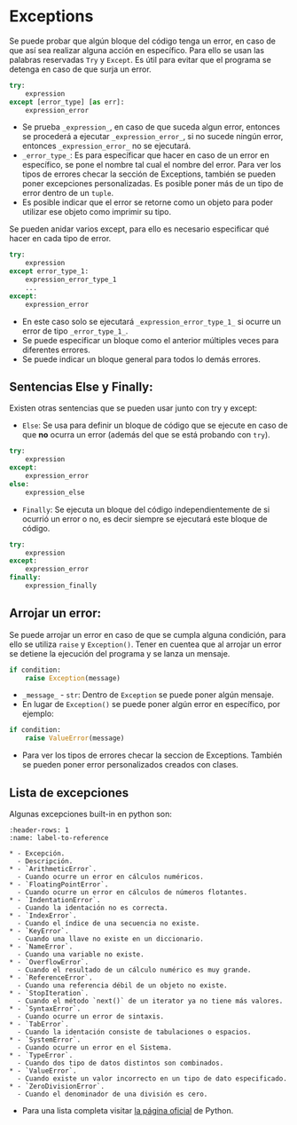 # Exceptions

Se puede probar que algún bloque del código tenga un error, en caso de que así sea realizar alguna acción en específico. Para ello se usan las palabras reservadas `Try` y `Except`. Es útil para evitar que el programa se detenga en caso de que surja un error.
```python
try:
    expression
except [error_type] [as err]:
    expression_error
```
- Se prueba `_expression_`, en caso de que suceda algun error, entonces se procederá a ejecutar `_expression_error_`, si no sucede ningún error, entonces `_expression_error_` no se ejecutará.
- `_error_type_`: Es para específicar que hacer en caso de un error en específico, se pone el nombre tal cual el nombre del error. Para ver los tipos de errores checar la sección de Exceptions, también se pueden poner excepciones personalizadas. Es posible poner más de un tipo de error dentro de un `tuple`.
- Es posible indicar que el error se retorne como un objeto para poder utilizar ese objeto como imprimir su tipo.


Se pueden anidar varios except, para ello es necesario especificar qué hacer en cada tipo de error.
```python
try:
    expression
except error_type_1:
    expression_error_type_1
    ...
except:
    expression_error
```
- En este caso solo se ejecutará `_expression_error_type_1_` si ocurre un error de tipo `_error_type_1_`.
- Se puede especificar un bloque como el anterior múltiples veces para diferentes errores.
- Se puede indicar un bloque general para todos lo demás errores.

## Sentencias Else y Finally:

Existen otras sentencias que se pueden usar junto con try y except:
- `Else`: Se usa para definir un bloque de código que se ejecute en caso de que **no** ocurra un error (además del que se está probando con `try`).
```python
try:
    expression
except:
    expression_error
else:
    expression_else
```

- `Finally`: Se ejecuta un bloque del código independientemente de si ocurrió un error o no, es decir siempre se ejecutará este bloque de código.
```python
try:
    expression
except:
    expression_error
finally:
    expression_finally
```

## Arrojar un error:

Se puede arrojar un error en caso de que se cumpla alguna condición, para ello se utiliza `raise` y `Exception()`. Tener en cuentea que al arrojar un error se detiene la ejecución del programa y se lanza un mensaje.
```python
if condition:
    raise Exception(message)
```
- `_message_` \- `str`: Dentro de `Exception` se puede poner algún mensaje.
- En lugar de `Exception()` se puede poner algún error en específico, por ejemplo:
```python
if condition:
	raise ValueError(message)
```
- Para ver los tipos de errores checar la seccion de Exceptions. También se pueden poner error personalizados creados con clases.

## Lista de excepciones

Algunas excepciones built-in en python son:

```{list-table}
:header-rows: 1
:name: label-to-reference

* - Excepción.
  - Descripción.
* - `ArithmeticError`.
  - Cuando ocurre un error en cálculos numéricos.
* - `FloatingPointError`.
  - Cuando ocurre un error en cálculos de números flotantes.
* - `IndentationError`.
  - Cuando la identación no es correcta.
* - `IndexError`.
  - Cuando el índice de una secuencia no existe.
* - `KeyError`.
  - Cuando una llave no existe en un diccionario.
* - `NameError`.
  - Cuando una variable no existe.
* - `OverflowError`.
  - Cuando el resultado de un cálculo numérico es muy grande.
* - `ReferenceError`.
  - Cuando una referencia débil de un objeto no existe.
* - `StopIteration`.
  - Cuando el método `next()` de un iterator ya no tiene más valores.
* - `SyntaxError`.
  - Cuando ocurre un error de sintaxis.
* - `TabError`.
  - Cuando la identación consiste de tabulaciones o espacios.
* - `SystemError`.
  - Cuando ocurre un error en el Sistema.
* - `TypeError`.
  - Cuando dos tipo de datos distintos son combinados.
* - `ValueError`.
  - Cuando existe un valor incorrecto en un tipo de dato especificado.
* - `ZeroDivisionError`.
  - Cuando el denominador de una división es cero.
```
- Para una lista completa visitar [la página oficial](https://docs.python.org/3.10/library/exceptions.html#exception-hierarchy) de Python.